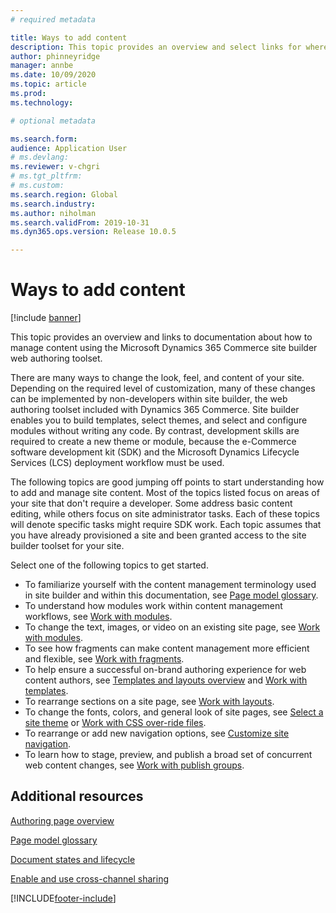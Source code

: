 ```yaml
---
# required metadata

title: Ways to add content 
description: This topic provides an overview and select links for where and how to begin managing content using the Microsoft Dynamics 365 Commerce site builder web authoring tool set.
author: phinneyridge
manager: annbe
ms.date: 10/09/2020
ms.topic: article
ms.prod: 
ms.technology: 

# optional metadata

ms.search.form:  
audience: Application User
# ms.devlang: 
ms.reviewer: v-chgri
# ms.tgt_pltfrm: 
# ms.custom: 
ms.search.region: Global
ms.search.industry: 
ms.author: niholman
ms.search.validFrom: 2019-10-31
ms.dyn365.ops.version: Release 10.0.5

---
```

# Ways to add content

[!include [banner](includes/banner.md)]

This topic provides an overview and links to documentation about how to manage content using the Microsoft Dynamics 365 Commerce site builder web authoring toolset.

There are many ways to change the look, feel, and content of your site. Depending on the required level of customization, many of these changes can be implemented by non-developers within site builder, the web authoring toolset included with Dynamics 365 Commerce. Site builder enables you to build templates, select themes, and select and configure modules without writing any code. By contrast, development skills are required to create a new theme or module, because the e-Commerce software development kit (SDK) and the Microsoft Dynamics Lifecycle Services (LCS) deployment workflow must be used.

The following topics are good jumping off points to start understanding how to add and manage site content. Most of the topics listed focus on areas of your site that don't require a developer. Some address basic content editing, while others focus on site administrator tasks. Each of these topics will denote specific tasks might require SDK work. Each topic assumes that you have already provisioned a site and been granted access to the site builder toolset for your site.

Select one of the following topics to get started.

- To familiarize yourself with the content management terminology used in site builder and within this documentation, see [Page model glossary](page-elements-overview.md).
- To understand how modules work within content management workflows, see [Work with modules](work-with-modules.md).
- To change the text, images, or video on an existing site page, see [Work with modules](work-with-modules.md).
- To see how fragments can make content management more efficient and flexible, see [Work with fragments](work-with-fragments.md).
- To help ensure a successful on-brand authoring experience for web content authors, see [Templates and layouts overview](templates-layouts-overview.md) and [Work with templates](work-with-templates.md).
- To rearrange sections on a site page, see [Work with layouts](work-with-layouts.md).
- To change the fonts, colors, and general look of site pages, see [Select a site theme](select-site-theme.md) or [Work with CSS over-ride files](css-override-files.md).
- To rearrange or add new navigation options, see [Customize site navigation](customize-site-navigation.md).
- To learn how to stage, preview, and publish a broad set of concurrent web content changes, see [Work with publish groups](publish-groups.md).

## Additional resources

[Authoring page overview](authoring-home-overview.md)

[Page model glossary](page-elements-overview.md)

[Document states and lifecycle](document-states-overview.md)

[Enable and use cross-channel sharing](cross-channel-sharing.md)


[!INCLUDE[footer-include](../includes/footer-banner.md)]
